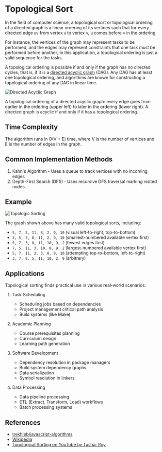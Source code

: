 # Topological Sort

In the field of computer science, a topological sort or
topological ordering of a directed graph is a linear ordering
of its vertices such that for every directed edge `uv` from
vertex `u` to vertex `v`, `u` comes before `v` in the ordering.

For instance, the vertices of the graph may represent tasks to
be performed, and the edges may represent constraints that one
task must be performed before another; in this application, a
topological ordering is just a valid sequence for the tasks.

A topological ordering is possible if and only if the graph has
no directed cycles, that is, if it is a [directed acyclic graph](https://en.wikipedia.org/wiki/Directed_acyclic_graph)
(DAG). Any DAG has at least one topological ordering, and algorithms are
known for constructing a topological ordering of any DAG in linear time.

![Directed Acyclic Graph](https://upload.wikimedia.org/wikipedia/commons/c/c6/Topological_Ordering.svg)

A topological ordering of a directed acyclic graph: every edge goes from
earlier in the ordering (upper left) to later in the ordering (lower right).
A directed graph is acyclic if and only if it has a topological ordering.

## Time Complexity
The algorithm runs in O(V + E) time, where V is the number of vertices and E is the number of edges in the graph.

## Common Implementation Methods
1. Kahn's Algorithm - Uses a queue to track vertices with no incoming edges
2. Depth-First Search (DFS) - Uses recursive DFS traversal marking visited nodes

## Example

![Topologic Sorting](https://upload.wikimedia.org/wikipedia/commons/0/03/Directed_acyclic_graph_2.svg)

The graph shown above has many valid topological sorts, including:

- `5, 7, 3, 11, 8, 2, 9, 10` (visual left-to-right, top-to-bottom)
- `3, 5, 7, 8, 11, 2, 9, 10` (smallest-numbered available vertex first)
- `5, 7, 3, 8, 11, 10, 9, 2` (fewest edges first)
- `7, 5, 11, 3, 10, 8, 9, 2` (largest-numbered available vertex first)
- `5, 7, 11, 2, 3, 8, 9, 10` (attempting top-to-bottom, left-to-right)
- `3, 7, 8, 5, 11, 10, 2, 9` (arbitrary)

## Applications

Topological sorting finds practical use in various real-world scenarios:

1. Task Scheduling
   - Scheduling jobs based on dependencies
   - Project management critical path analysis
   - Build systems (like Make)

2. Academic Planning
   - Course prerequisites planning
   - Curriculum design
   - Learning path generation

3. Software Development
   - Dependency resolution in package managers
   - Build system dependency graphs
   - Data serialization
   - Symbol resolution in linkers

4. Data Processing
   - Data pipeline processing
   - ETL (Extract, Transform, Load) workflows
   - Batch processing systems

## References

- [trekhleb/javascript-algorithms](https://github.com/trekhleb/javascript-algorithms/tree/master/src/algorithms/graph/topological-sorting)
- [Wikipedia](https://en.wikipedia.org/wiki/Topological_sorting)
- [Topological Sorting on YouTube by Tushar Roy](https://www.youtube.com/watch?v=ddTC4Zovtbc&list=PLLXdhg_r2hKA7DPDsunoDZ-Z769jWn4R8)
